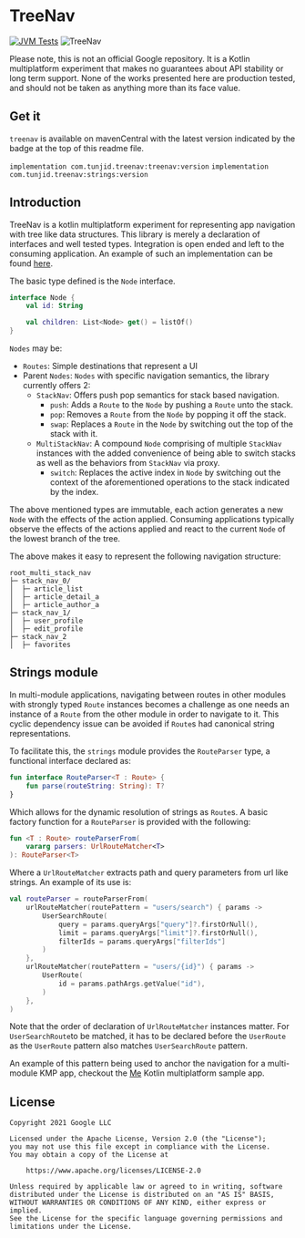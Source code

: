 # TreeNav

[![JVM Tests](https://github.com/tunjid/treeNav/actions/workflows/tests.yml/badge.svg)](https://github.com/tunjid/treeNav/actions/workflows/tests.yml)
![TreeNav](https://img.shields.io/maven-central/v/com.tunjid.treenav/treenav?label=treenav)

Please note, this is not an official Google repository. It is a Kotlin multiplatform experiment that makes no guarantees
about API stability or long term support. None of the works presented here are production tested, and should not be
taken as anything more than its face value.

## Get it

`treenav` is available on mavenCentral with the latest version indicated by the badge at the top of this readme file.

`implementation com.tunjid.treenav:treenav:version`
`implementation com.tunjid.treenav:strings:version`

## Introduction

TreeNav is a kotlin multiplatform experiment for representing app navigation with tree like data structures. This
library is merely a declaration of interfaces and well tested types. Integration is open ended and left to the consuming
application. An example of such an implementation can be found [here](https://github.com/tunjid/me).

The basic type defined is the `Node` interface.

```kotlin
interface Node {
    val id: String

    val children: List<Node> get() = listOf()
}
```

`Nodes` may be:

* `Routes`: Simple destinations that represent a UI
* Parent `Nodes`: `Nodes` with specific navigation semantics, the library currently offers 2:
    * `StackNav`: Offers push pop semantics for stack based navigation.
        * `push`: Adds a `Route` to the `Node` by pushing a `Route` unto the stack.
        * `pop`: Removes a `Route` from the `Node` by popping it off the stack.
        * `swap`: Replaces a `Route` in the `Node` by switching out the top of the stack with it.
    * `MultiStackNav`: A compound `Node` comprising of multiple `StackNav` instances with the added convenience of being
      able to switch stacks as well as the behaviors from `StackNav` via proxy.
        * `switch`: Replaces the active index in `Node` by switching out the context of the aforementioned operations to
          the stack indicated by the index.

The above mentioned types are immutable, each action generates a new `Node` with the effects of the action applied.
Consuming applications typically observe the effects of the actions applied and react to the current `Node` of the
lowest branch of the tree.

The above makes it easy to represent the following navigation structure:

```
root_multi_stack_nav
├─ stack_nav_0/
│  ├─ article_list
│  ├─ article_detail_a
│  ├─ article_author_a
├─ stack_nav_1/
│  ├─ user_profile
│  ├─ edit_profile
├─ stack_nav_2
│  ├─ favorites
```

## Strings module

In multi-module applications, navigating between routes in other modules with strongly typed `Route` instances becomes a
challenge as one needs an instance of a `Route` from the other module in order to navigate to it. This cyclic dependency
issue can be avoided if `Route`s had canonical string representations.

To facilitate this, the `strings` module provides the `RouteParser` type, a functional interface declared as:

```kotlin
fun interface RouteParser<T : Route> {
    fun parse(routeString: String): T?
}
```

Which allows for the dynamic resolution of strings as `Route`s. A basic factory function for a `RouteParser` is provided
with the following:

```kotlin
fun <T : Route> routeParserFrom(
    vararg parsers: UrlRouteMatcher<T>
): RouteParser<T>
```

Where a `UrlRouteMatcher` extracts path and query parameters from url like strings. An example of its use is:

```kotlin
val routeParser = routeParserFrom(
    urlRouteMatcher(routePattern = "users/search") { params ->
        UserSearchRoute(
            query = params.queryArgs["query"]?.firstOrNull(),
            limit = params.queryArgs["limit"]?.firstOrNull(),
            filterIds = params.queryArgs["filterIds"]
        )
    },
    urlRouteMatcher(routePattern = "users/{id}") { params ->
        UserRoute(
            id = params.pathArgs.getValue("id"),
        )
    },
)
```

Note that the order of declaration of `UrlRouteMatcher` instances matter. For `UserSearchRoute`to be matched, it has to
be declared before the `UserRoute` as the `UserRoute` pattern also matches `UserSearchRoute`
pattern.


An example of this pattern being used to anchor the navigation for a multi-module KMP app, checkout the
[Me](https://github.com/tunjid/me/blob/main/common/feature-archive-edit/src/commonMain/kotlin/com/tunjid/me/archiveedit/FeatureDef.kt)
Kotlin multiplatform sample app.

## License

    Copyright 2021 Google LLC

    Licensed under the Apache License, Version 2.0 (the "License");
    you may not use this file except in compliance with the License.
    You may obtain a copy of the License at

        https://www.apache.org/licenses/LICENSE-2.0

    Unless required by applicable law or agreed to in writing, software
    distributed under the License is distributed on an "AS IS" BASIS,
    WITHOUT WARRANTIES OR CONDITIONS OF ANY KIND, either express or implied.
    See the License for the specific language governing permissions and
    limitations under the License.
